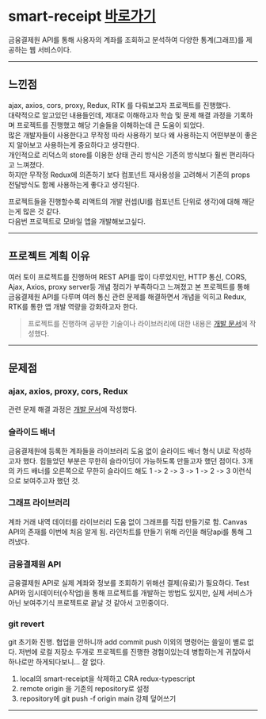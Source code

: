 # smart-receipt [바로가기](https://yty0643.github.io/smart-receipt/)

금융결제원 API를 통해 사용자의 계좌를 조회하고 분석하여 다양한 통계(그래프)를 제공하는 웹 서비스이다.

---

## 느낀점

ajax, axios, cors, proxy, Redux, RTK 를 다뤄보고자 프로젝트를 진행했다.<br/>
대략적으로 알고있던 내용들인데, 제대로 이해하고자 학습 및 문제 해결 과정을 기록하며 프로젝트를 진행했고 해당 기술들을 이해하는데 큰 도움이 되었다.<br/>
많은 개발자들이 사용한다고 무작정 따라 사용하기 보다 왜 사용하는지 어떤부분이 좋은지 알아보고 사용하는게 중요하다고 생각한다.<br/>
개인적으로 리덕스의 store를 이용한 상태 관리 방식은 기존의 방식보다 훨씬 편리하다고 느껴졌다.<br/>
하지만 무작정 Redux에 의존하기 보다 컴포넌트 재사용성을 고려해서 기존의 props 전달방식도 함께 사용하는게 좋다고 생각된다.<br/>

프로젝트들을 진행할수록 리액트의 개발 컨셉(UI를 컴포넌트 단위로 생각)에 대해 깨닫는게 많은 것 같다.<br/>
다음번 프로젝트로 모바일 앱을 개발해보고싶다.<br/>

---

## 프로젝트 계획 이유

여러 토이 프로젝트를 진행하며 REST API를 많이 다루었지만, HTTP 통신, CORS, Ajax, Axios, proxy server등 개념 정리가 부족하다고 느껴졌고 본 프로젝트를 통해 금융결제원 API를 다루며 여러 통신 관련 문제를 해결하면서 개념을 익히고 Redux, RTK를 통한 앱 개발 역량을 강화하고자 한다.

> 프로젝트를 진행하며 공부한 기술이나 라이브러리에 대한 내용은 [개발 문서](https://github.com/yty0643/development-documents)에 작성했다.

---

## 문제점

### ajax, axios, proxy, cors, Redux

관련 문제 해결 과정은 [개발 문서](https://github.com/yty0643/development-documents)에 작성했다.

### 슬라이드 배너

금융결제원에 등록한 계좌들을 라이브러리 도움 없이 슬라이드 배너 형식 UI로 작성하고자 했다.
힘들었던 부분은 무한히 슬라이딩이 가능하도록 만들고자 했던 점이다.
3개의 카드 배너를 오른쪽으로 무한히 슬라이드 해도 1 -> 2 -> 3 -> 1 -> 2 -> 3 이런식으로 보여주고자 했던 것.

### 그래프 라이브러리

계좌 거래 내역 데이터를 라이브러리 도움 없이 그래프를 직접 만들기로 함.
Canvas API의 존재를 이번에 처음 알게 됨. 라인차트를 만들기 위해 라인을 해당api를 통해 그려냈다.

### 금융결제원 API

금융결제원 API로 실제 계좌와 정보를 조회하기 위해선 결제(유료)가 필요하다.
Test API와 임시데이터(수작업)을 통해 프로젝트를 개발하는 방법도 있지만, 실제 서비스가 아닌 보여주기식 프로젝트로 끝날 것 같아서 고민중이다.

### git revert

git 초기화 진행.
협업을 안하니까 add commit push 이외의 명령어는 쓸일이 별로 없다.
저번에 로컬 저장소 두개로 프로젝트를 진행한 경험이있는데 병합하는게 귀찮아서 하나로만 하게되다보니... 잘 없다.

1. local의 smart-receipt을 삭제하고 CRA redux-typescript
2. remote origin 을 기존의 repository로 설정
3. repository에 git push -f origin main 강제 덮어쓰기

---
